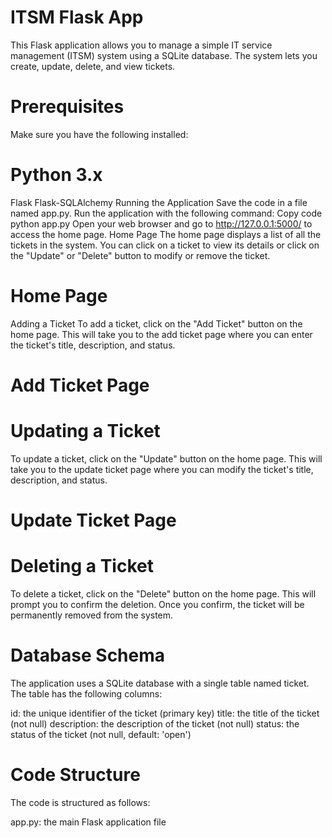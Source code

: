 # ITSM Flask App
This Flask application allows you to manage a simple IT service management (ITSM) system using a SQLite database. The system lets you create, update, delete, and view tickets.

# Prerequisites
Make sure you have the following installed:

# Python 3.x
Flask
Flask-SQLAlchemy
Running the Application
Save the code in a file named app.py.
Run the application with the following command:
Copy code
python app.py
Open your web browser and go to http://127.0.0.1:5000/ to access the home page.
Home Page
The home page displays a list of all the tickets in the system. You can click on a ticket to view its details or click on the "Update" or "Delete" button to modify or remove the ticket.

# Home Page

Adding a Ticket
To add a ticket, click on the "Add Ticket" button on the home page. This will take you to the add ticket page where you can enter the ticket's title, description, and status.

# Add Ticket Page

# Updating a Ticket
To update a ticket, click on the "Update" button on the home page. This will take you to the update ticket page where you can modify the ticket's title, description, and status.

# Update Ticket Page

# Deleting a Ticket
To delete a ticket, click on the "Delete" button on the home page. This will prompt you to confirm the deletion. Once you confirm, the ticket will be permanently removed from the system.

# Database Schema
The application uses a SQLite database with a single table named ticket. The table has the following columns:

id: the unique identifier of the ticket (primary key)
title: the title of the ticket (not null)
description: the description of the ticket (not null)
status: the status of the ticket (not null, default: 'open')
# Code Structure
The code is structured as follows:

app.py: the main Flask application file
